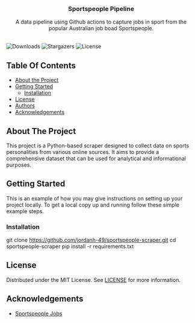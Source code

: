 <br/>
<p align="center">
  <h3 align="center">Sportspeople Pipeline</h3>

  <p align="center">
    A data pipeline using Github actions to capture jobs in sport from the popular Australian job boad Sportspeople.
    <br/>
    <br/>
  </p>
</p>

![Downloads](https://img.shields.io/github/downloads/jordanh-49/sportspeople-scraper/total) ![Stargazers](https://img.shields.io/github/stars/jordanh-49/sportspeople-scraper?style=social) ![License](https://img.shields.io/github/license/jordanh-49/sportspeople-scraper) 

## Table Of Contents

* [About the Project](#about-the-project)
* [Getting Started](#getting-started)
  * [Installation](#installation)
* [License](#license)
* [Authors](#authors)
* [Acknowledgements](#acknowledgements)

## About The Project

This project is a Python-based scraper designed to collect data on sports personalities from various online sources. It aims to provide a comprehensive dataset that can be used for analytical and informational purposes.

## Getting Started

This is an example of how you may give instructions on setting up your project locally.
To get a local copy up and running follow these simple example steps.

### Installation

git clone https://github.com/jordanh-49/sportspeople-scraper.git
cd sportspeople-scraper
pip install -r requirements.txt

## License

Distributed under the MIT License. See [LICENSE](https://github.com/jordanh-49/sportspeople-scraper/blob/main/LICENSE.md) for more information.

## Acknowledgements

* [Sportspeople Jobs](https://www.sportspeople.com.au/)
